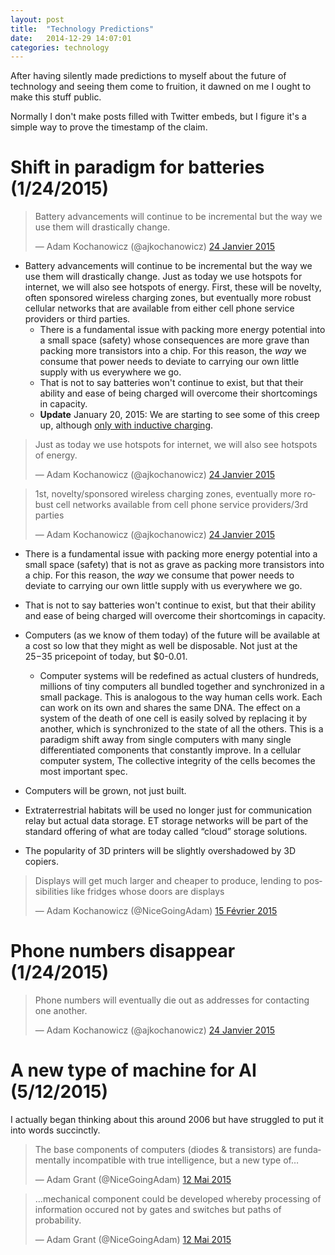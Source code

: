 ```yaml
---
layout: post
title:  "Technology Predictions"
date:   2014-12-29 14:07:01
categories: technology
---
```


After having silently made predictions to myself about the future of technology and seeing them come to fruition, it dawned
on me I ought to make this stuff public.

Normally I don't make posts filled with Twitter embeds, but I figure it's a simple way to prove the timestamp of the claim.

# Shift in paradigm for batteries (1/24/2015)

<blockquote class="twitter-tweet" lang="fr"><p>Battery advancements will continue to be incremental but the way we use them will drastically change.</p>&mdash; Adam Kochanowicz (@ajkochanowicz) <a href="https://twitter.com/ajkochanowicz/status/559018043985395712">24 Janvier 2015</a></blockquote>

- Battery advancements will continue to be incremental but the way we use them will drastically change. Just as today we use hotspots for internet, we will also see hotspots of energy. First, these will be novelty, often sponsored wireless charging zones, but eventually more robust cellular networks that are available from either cell phone service providers or third parties. 
  - There is a fundamental issue with packing more energy potential into a small space (safety) whose consequences are more grave than packing more transistors into a chip. For this reason, the *way* we consume that power needs to deviate to carrying our own little supply with us everywhere we go.
  - That is not to say batteries won't continue to exist, but that their ability and ease of being charged will overcome their shortcomings in capacity.
  - **Update** January 20, 2015: We are starting to see some of this creep up, although [only with inductive charging](http://thenextweb.com/uk/2015/01/20/starbucks-starts-wireless-charging-pilot-uk/).

<blockquote class="twitter-tweet" lang="fr"><p>Just as today we use hotspots for internet, we will also see hotspots of energy.</p>&mdash; Adam Kochanowicz (@ajkochanowicz) <a href="https://twitter.com/ajkochanowicz/status/559018245534265345">24 Janvier 2015</a></blockquote>
<blockquote class="twitter-tweet" lang="fr"><p>1st, novelty/sponsored wireless charging zones, eventually more robust cell networks available from cell phone service providers/3rd parties</p>&mdash; Adam Kochanowicz (@ajkochanowicz) <a href="https://twitter.com/ajkochanowicz/status/559018628826562560">24 Janvier 2015</a></blockquote>

- There is a fundamental issue with packing more energy potential into a small space (safety) that is not as grave as packing more transistors into a chip. For this reason, the *way* we consume that power needs to deviate to carrying our own little supply with us everywhere we go.
- That is not to say batteries won't continue to exist, but that their ability and ease of being charged will overcome their shortcomings in capacity.

- Computers (as we know of them today) of the future will be available at a cost so low that they might as well be disposable. Not just at the $25-$35 pricepoint of today, but $0-0.01.
  - Computer systems will be redefined as actual clusters of hundreds, millions of tiny computers all bundled together and synchronized in a small package. This is analogous to the way human cells work. Each can work on its own and shares the same DNA. The effect on a system of the death of one cell is easily solved by replacing it by another, which is synchronized to the state of all the others. This is a paradigm shift away from single computers with many single differentiated components that constantly improve. In a cellular computer system, The collective integrity of the cells becomes the most important spec.
- Computers will be grown, not just built.
- Extraterrestrial habitats will be used no longer just for communication relay but actual data storage. ET storage networks will be part of the standard offering of what are today called “cloud” storage solutions.
- The popularity of 3D printers will be slightly overshadowed by 3D copiers.

<blockquote class="twitter-tweet" lang="fr"><p>Displays will get much larger and cheaper to produce, lending to possibilities like fridges whose doors are displays</p>&mdash; Adam Kochanowicz (@NiceGoingAdam) <a href="https://twitter.com/NiceGoingAdam/status/567044410370969600">15 Février 2015</a></blockquote>

# Phone numbers disappear (1/24/2015)

<blockquote class="twitter-tweet" lang="fr"><p>Phone numbers will eventually die out as addresses for contacting one another.</p>&mdash; Adam Kochanowicz (@ajkochanowicz) <a href="https://twitter.com/ajkochanowicz/status/559017523757481984">24 Janvier 2015</a></blockquote>

# A new type of machine for AI (5/12/2015)

I actually began thinking about this around 2006 but have struggled to put it
into words succinctly.

<blockquote class="twitter-tweet" lang="fr"><p lang="en" dir="ltr">The base components of computers (diodes &amp; transistors) are fundamentally incompatible with true intelligence, but a new type of…</p>&mdash; Adam Grant (@NiceGoingAdam) <a href="https://twitter.com/NiceGoingAdam/status/598209298909507584">12 Mai 2015</a></blockquote>
<blockquote class="twitter-tweet" lang="fr"><p lang="en" dir="ltr">…mechanical component could be developed whereby processing of information occured not by gates and switches but paths of probability.</p>&mdash; Adam Grant (@NiceGoingAdam) <a href="https://twitter.com/NiceGoingAdam/status/598210393106980864">12 Mai 2015</a></blockquote>

<script async src="//platform.twitter.com/widgets.js" charset="utf-8"></script>
